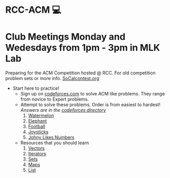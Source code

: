 # RCC-ACM :computer:
# Club Meetings Monday and Wedesdays from 1pm - 3pm in MLK Lab
Preparing for the ACM Competition hosted @ RCC. For old competition problem sets or more info. [SoCalcontest.org](http://socalcontest.org/current/index.shtml)
* Start here to practice!
  - Sign up on [codeforces.com](http://codeforces.com/) to solve ACM like problems. They range from novice to Expert problems. 
  - Attempt to solve these problems. Order is from easiest to hardest! *Answers are in the [codeforces directory](https://github.com/espinozahector/RCC-ACM/tree/master/CodeForces)* 
    1. [Watermelon](http://codeforces.com/problemset/problem/4/A)
    2. [Elephant](http://codeforces.com/problemset/problem/617/A)
    3. [Football](http://codeforces.com/problemset/problem/96/A)
    4. [Joysticks](http://codeforces.com/problemset/problem/651/A)
    5. [Johny Likes Numbers](http://codeforces.com/problemset/problem/678/A)
  - Resources that you should learn
    1. [Vectors](http://www.learncpp.com/cpp-tutorial/7-10-stdvector-capacity-and-stack-behavior/)
    2. [Iterators](https://www.cprogramming.com/tutorial/stl/iterators.html)
    3. [Sets](http://thispointer.com/stdset-tutorial-part-1-set-usage-details-with-default-sorting-criteria/)
    4. [Maps](http://thispointer.com/stdmap-tutorial-part-1-usage-detail-with-examples/)
    5. [List](https://www.cprogramming.com/tutorial/stl/stllist.html)
    
